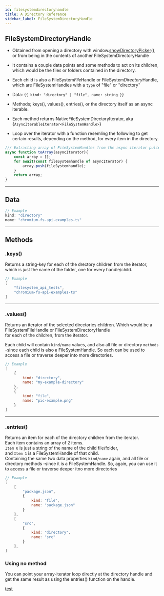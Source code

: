 ```yaml
---
id: filesystemdirectoryhandle
title: A Directory Reference
sidebar_label: FileSystemDirectoryHandle
---
```


## FileSystemDirectoryHandle

* Obtained from opening a directory with window.[showDirectoryPicker](/docs/filesandfolders/showdirectorypicker)(), or from being in the contents of another FileSystemDirectoryHandle    
* It contains a couple data points and some methods to act on its children, which would be the files or folders contained in the directory.
* Each child is also a FileSystem*File*Handle or FileSystem*Directory*Handle, which are FileSystemHandles with a `type` of "file" or "directory"

* Data: {`{ kind: "directory" | "file", name: string }`}
* Methods;  keys(), values(), entries(), or the directory itself as an async iterable.
* Each method returns NativeFileSystemDirectoryIterator, aka {`AsyncIterableIterator<FileSystemHandle>`}
* Loop over the iterator with a function resemling the following to get certain results, depending on the method, for every item in the directory. 

```javascript
/// Extracting array of FileSystemHandles from the async iterator pulled from keys(), values(), or entries()
async function toArray(asyncIterator){
    const array = [];
    for await(const fileSystemhandle of asyncIterator) {
        array.push(fileSystemhandle);
    }
    return array;
}
```

---


## Data

```javascript
// Example
kind: "directory"
name: "chromium-fs-api-examples-ts"
```
---
## Methods

### **.keys()** 
Returns a string-key for each of the drectory children from the iterator, 
which is just the name of the folder, one for every handle/child.

```javascript
// Example
[
    "filesystem_api_tests",
    "chromium-fs-api-examples-ts"
]
```
---
### **.values()** 
Returns an iterator of the selected directories children. Which would be a FileSystemFileHandle or FileSystemDirectoryHandle  <br />
for each of the children, from the iterator.  <br />

Each child will contain `kind/name` values, and also all file or directory `methods` -since each child is also a FileSystemHandle.
So each can be used to access a file or traverse deeper into more directories.

```javascript
// Example
[
    {
        kind: "directory",
        name: "my-example-directory"
    },
    {
        kind: "file",
        name: "pic-example.png"
    }
]
```
---
### **.entries()**
Returns an item for each of the directory children from the iterator. <br />
Each item contains an array of 2 items.<br />
`Item 0` is just a string of the name of the child file/folder, <br />
and `Item 1` is a FileSystemHandle of that child. <br />
Containing the same two data properties `kind/name` again, and all file or directory methods 
-since it is a FileSystemHandle.
So, again, you can use it to access a file or traverse deeper itno more directories

```javascript
// Example
[
    [
        "package.json",
        {
            kind: "file",
            name: "package.json"
        }
    ],
    [
        "src",
        {
            kind: "directory",
            name: "src"
        }
    ],
]
```


### Using no method
You can point your array-iterator loop directly at the directory handle and get the same result as using the entries() function on the handle.


[test](/docs/mdx)